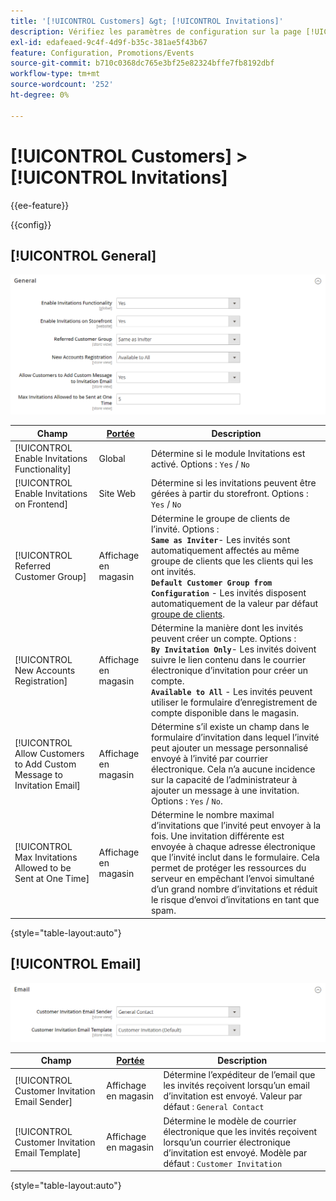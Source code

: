 ```yaml
---
title: '[!UICONTROL Customers] &gt; [!UICONTROL Invitations]'
description: Vérifiez les paramètres de configuration sur la page [!UICONTROL Customers] &gt; [!UICONTROL Invitations] de l’administrateur Commerce.
exl-id: edafeaed-9c4f-4d9f-b35c-381ae5f43b67
feature: Configuration, Promotions/Events
source-git-commit: b710c0368dc765e3bf25e82324bffe7fb8192dbf
workflow-type: tm+mt
source-wordcount: '252'
ht-degree: 0%

---
```


# [!UICONTROL Customers] > [!UICONTROL Invitations]

{{ee-feature}}

{{config}}

## [!UICONTROL General]

![Général](./assets/invitations-general.png)<!-- zoom -->

<!-- [General](https://docs.magento.com/user-guide/marketing/invitations-configure.html) -->

| Champ | [Portée](../../getting-started/websites-stores-views.md#scope-settings) | Description |
|--- |--- |--- |
| [!UICONTROL Enable Invitations Functionality] | Global | Détermine si le module Invitations est activé. Options : `Yes` / `No` |
| [!UICONTROL Enable Invitations on Frontend] | Site Web | Détermine si les invitations peuvent être gérées à partir du storefront. Options : `Yes` / `No` |
| [!UICONTROL Referred Customer Group] | Affichage en magasin | Détermine le groupe de clients de l’invité. Options : <br/>**`Same as Inviter`**- Les invités sont automatiquement affectés au même groupe de clients que les clients qui les ont invités.<br/>**`Default Customer Group from Configuration`** - Les invités disposent automatiquement de la valeur par défaut [groupe de clients](../../customers/customer-groups.md). |
| [!UICONTROL New Accounts Registration] | Affichage en magasin | Détermine la manière dont les invités peuvent créer un compte. Options : <br/>**`By Invitation Only`**- Les invités doivent suivre le lien contenu dans le courrier électronique d’invitation pour créer un compte.<br/>**`Available to All`** - Les invités peuvent utiliser le formulaire d’enregistrement de compte disponible dans le magasin. |
| [!UICONTROL Allow Customers to Add Custom Message to Invitation Email] | Affichage en magasin | Détermine s’il existe un champ dans le formulaire d’invitation dans lequel l’invité peut ajouter un message personnalisé envoyé à l’invité par courrier électronique. Cela n’a aucune incidence sur la capacité de l’administrateur à ajouter un message à une invitation. Options : `Yes` / `No`. |
| [!UICONTROL Max Invitations Allowed to be Sent at One Time] | Affichage en magasin | Détermine le nombre maximal d’invitations que l’invité peut envoyer à la fois. Une invitation différente est envoyée à chaque adresse électronique que l’invité inclut dans le formulaire. Cela permet de protéger les ressources du serveur en empêchant l’envoi simultané d’un grand nombre d’invitations et réduit le risque d’envoi d’invitations en tant que spam. |

{style="table-layout:auto"}

## [!UICONTROL Email]

![Email](./assets/invitations-email.png)<!-- zoom -->

<!-- [Email](https://docs.magento.com/user-guide/marketing/invitations-configure.html) -->

| Champ | [Portée](../../getting-started/websites-stores-views.md#scope-settings) | Description |
|--- |--- |--- |
| [!UICONTROL Customer Invitation Email Sender] | Affichage en magasin | Détermine l’expéditeur de l’email que les invités reçoivent lorsqu’un email d’invitation est envoyé. Valeur par défaut : `General Contact` |
| [!UICONTROL Customer Invitation Email Template] | Affichage en magasin | Détermine le modèle de courrier électronique que les invités reçoivent lorsqu’un courrier électronique d’invitation est envoyé. Modèle par défaut : `Customer Invitation` |

{style="table-layout:auto"}
